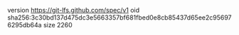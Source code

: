 version https://git-lfs.github.com/spec/v1
oid sha256:3c30bd137d475dc3e5663357bf681fbed0e8cb85437d65ee2c956976295db64a
size 2260
